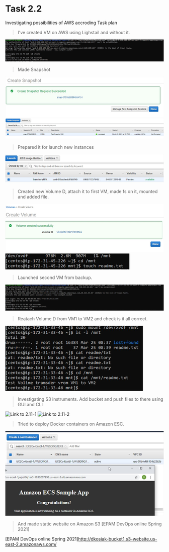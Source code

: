 # Task 2.2

Investigating possibilities of AWS accroding Task plan

> I've created VM on AWS using Lighstail and without it.

![Link to 2.5](task2.2p5.jpg)
 
> Made Snapshot

![Link to 2.6](task2.2p6.jpg)
![Link to 2.6-1](task2.2p6-1.jpg)

> Prepared it for launch new instances

![Link to 2.6-2](task2.2p6-2.jpg)

> Created new Volume D, attach it to first VM, made fs on it, mounted and added file.

![Link to 2.7-1](task2.2p7-1.jpg)
![Link to 2.7-2](task2.2p7-2.jpg)

> Launched second VM from backup.

![Link to 2.8](task2.2p8.jpg)

> Reatach Volume D from VM1 to VM2 and check is it all correct.
 
![Link to 2.9](task2.2p9.jpg)

> Investigating S3 instruments. Add bucket and push files to there using GUI and CLI

![Link to 2.11-1](task2.2p11-1.jpg)
![Link to 2.11-2](task2.2p11-2.jpg)

> Tried to deploy Docker containers on Amazon ESC.

![Link to 2.14](task2.2p14.jpg)

> And made static website on Amazon S3 [EPAM DevOps  online Spring 2021]

[EPAM DevOps  online Spring 2021]http://dkosiak-bucket1.s3-website.us-east-2.amazonaws.com/
